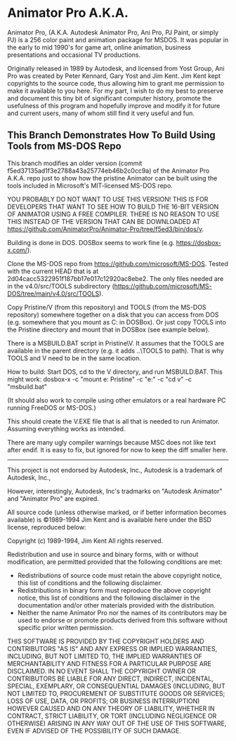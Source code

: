 Animator Pro A.K.A.
===================

Animator Pro, (A.K.A. Autodesk Animator Pro, Ani Pro, PJ Paint, or simply PJ) 
is a 256 color paint and animation package for MSDOS. It was popular 
in the early to mid 1990's for game art, online animation, 
business presentations and occasional TV productions.

Originally released in 1989 by Autodesk, and licensed from Yost Group, Ani Pro 
was created by Peter Kennard, Gary Yost and Jim Kent. Jim Kent kept copyrights 
to the source code, thus allowing him to grant me permission to make it 
available to you here. For my part, I wish to do my best to preserve and 
document this tiny bit of significant computer history, promote the usefulness 
of this program and hopefully improve and modify it for future and current 
users, many of whom still find it very useful and fun.

This Branch Demonstrates How To Build Using Tools from MS-DOS Repo
------------------------------------------------------------------
This branch modifies an older version (commit
f5ed37135ad1f3e2788a43a25774eb46b2c0cc9a) of the Animator Pro A.K.A. repo just
to show how the pristine Animator can be built using the tools included in
Microsoft's MIT-licensed MS-DOS repo.

YOU PROBABLY DO NOT WANT TO USE THIS VERSION! THIS IS FOR DEVELOPERS THAT WANT
TO SEE HOW TO BUILD THE 16-BIT VERSION OF ANIMATOR USING A FREE COMPILER. THERE
IS NO REASON TO USE THIS INSTEAD OF THE VERSION THAT CAN BE DOWNLOADED AT
https://github.com/AnimatorPro/Animator-Pro/tree/f5ed3/bin/dos/v.

Building is done in DOS. DOSBox seems to work fine (e.g. https://dosbox-x.com/).

Clone the MS-DOS repo from https://github.com/microsoft/MS-DOS. Tested
with the current HEAD that is at 2d04cacc5322951f187bb17e017c12920ac8ebe2.
The only files needed are in the v4.0/src/TOOLS subdirectory
(https://github.com/microsoft/MS-DOS/tree/main/v4.0/src/TOOLS).

Copy Pristine/V (from this repository) and TOOLS (from the MS-DOS
repository) somewhere together on a disk that you can access
from DOS (e.g. somewhere that you mount as C: in DOSBox).
Or just copy TOOLS into the Pristine directory and mount
that in DOSBox (see example below).

There is a MSBUILD.BAT script in Pristine\V. It assumes that
the TOOLS are available in the parent directory (e.g. it
adds ..\TOOLS to path). That is why TOOLS and V need to
be in the same location.

How to build: Start DOS, cd to the V directory, and run
MSBUILD.BAT. This might work:
    dosbox-x -c "mount e: Pristine" -c "e:" -c "cd v" -c "msbuild.bat"

(It should also work to compile using other emulators or a
real hardware PC running FreeDOS or MS-DOS.)

This should create the V.EXE file that is all that is needed
to run Animator. Assuming everything works as intended.

There are many ugly compiler warnings because MSC does not like
text after endif. It is easy to fix, but ignored for now to
keep the diff smaller here.

---

This project is not endorsed by Autodesk, Inc., 
Autodesk is a trademark of Autodesk, Inc.,

However, interestingly, Autodesk, Inc's tradmarks on "Autodesk Animator" 
and "Animator Pro" are expired. 

All source code  (unless otherwise marked, or if better information 
becomes available) is ©1989-1994 Jim Kent and is available here under 
the BSD license, reproduced below:

Copyright (c) 1989-1994, Jim Kent All rights reserved.
 
Redistribution and use in source and binary forms, with or without modification, are permitted provided that the following conditions are met:

 * Redistributions of source code must retain the above copyright notice, this list of conditions and the following disclaimer.
 * Redistributions in binary form must reproduce the above copyright notice, this list of conditions and the following disclaimer in the documentation and/or other materials provided with the distribution.
 * Neither the name Animator Pro nor the names of its contributors may be used to endorse or promote products derived from this software without specific prior written permission. 

THIS SOFTWARE IS PROVIDED BY THE COPYRIGHT HOLDERS AND CONTRIBUTORS "AS IS" AND ANY EXPRESS OR IMPLIED WARRANTIES, INCLUDING, BUT NOT LIMITED TO, THE IMPLIED WARRANTIES OF MERCHANTABILITY AND FITNESS FOR A PARTICULAR PURPOSE ARE DISCLAIMED. IN NO EVENT SHALL THE COPYRIGHT OWNER OR CONTRIBUTORS BE LIABLE FOR ANY DIRECT, INDIRECT, INCIDENTAL, SPECIAL, EXEMPLARY, OR CONSEQUENTIAL DAMAGES (INCLUDING, BUT NOT LIMITED TO, PROCUREMENT OF SUBSTITUTE GOODS OR SERVICES; LOSS OF USE, DATA, OR PROFITS; OR BUSINESS INTERRUPTION) HOWEVER CAUSED AND ON ANY THEORY OF LIABILITY, WHETHER IN CONTRACT, STRICT LIABILITY, OR TORT (INCLUDING NEGLIGENCE OR OTHERWISE) ARISING IN ANY WAY OUT OF THE USE OF THIS SOFTWARE, EVEN IF ADVISED OF THE POSSIBILITY OF SUCH DAMAGE.
